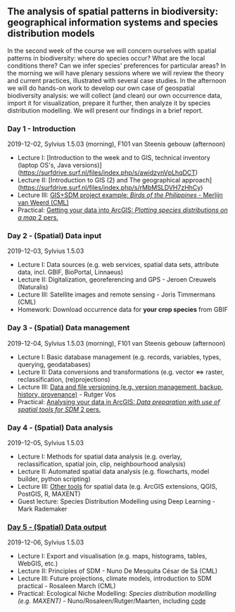 The analysis of spatial patterns in biodiversity: geographical information systems and species distribution models
------------------------------------------------------------------------------------------------------------------
In the second week of the course we will concern ourselves with spatial patterns in biodiversity: where do species
occur? What are the local conditions there? Can we infer species' preferences for particular areas? In the morning
we will have plenary sessions where we will review the theory and current practices, illustrated with several case
studies. In the afternoon we will do hands-on work to develop our own case of geospatial biodiversity analysis: we
will collect (and clean) our own occurrence data, import it for visualization, prepare it further, then analyze it
by species distribution modelling. We will present our findings in a brief report.

### Day 1 - Introduction

2019-12-02, Sylvius 1.5.03 (morning), F101 van Steenis gebouw (afternoon)

- Lecture I: [Introduction to the week and to GIS, technical inventory (laptop OS's, Java versions)] (https://surfdrive.surf.nl/files/index.php/s/awidzynVpLhqDCT)
- Lecture II: [Introduction to GIS (2) and The geographical approach] (https://surfdrive.surf.nl/files/index.php/s/rMbMSLDVH7zHhCy)
- Lecture III: [GIS+SDM project example: _Birds of the Philippines_ - Merlijn van Weerd (CML)](https://surfdrive.surf.nl/files/index.php/s/SrvbhQ1ibCLuW4Q)
- Practical: [Getting your data into ArcGIS: _Plotting species distributions on a map_ 2 pers.](https://surfdrive.surf.nl/files/index.php/s/XJ2H5Slef4GibML)

### Day 2 - (Spatial) Data input

2019-12-03, Sylvius 1.5.03

- Lecture I: Data sources (e.g. web services, spatial data sets, attribute data, incl. GBIF, BioPortal, Linnaeus)
- Lecture II: Digitalization, georeferencing and GPS - Jeroen Creuwels (Naturalis)
- Lecture III: Satellite images and remote sensing - Joris Timmermans (CML)
- Homework: Download occurrence data for **your crop species** from GBIF

### Day 3 - (Spatial) Data management

2019-12-04, Sylvius 1.5.03 (morning), F101 van Steenis gebouw (afternoon)

- Lecture I: Basic database management (e.g. records, variables, types, querying, geodatabases)
- Lecture II: Data conversions and transformations (e.g. vector <=> raster, reclassification, (re)projections)
- Lecture III: [Data and file versioning (e.g. version management, backup, history, provenance)](w2d3/lecture3.md) - Rutger Vos
- Practical: [Analysing your data in ArcGIS: _Data preparation with use of spatial tools for SDM_ 2 pers.](https://surfdrive.surf.nl/files/index.php/s/eTiOmklhqPNUlIo)

### Day 4 - (Spatial) Data analysis

2019-12-05, Sylvius 1.5.03

- Lecture I: Methods for spatial data analysis (e.g. overlay, reclassification, spatial join, clip, neighbourhood analysis)
- Lecture II: Automated spatial data analysis (e.g. flowcharts, model builder, python scripting)
- Lecture III: [Other tools](w2d3/Workflow.md) for spatial data (e.g. ArcGIS extensions, QGIS, PostGIS, R, MAXENT) 
- Guest lecture: Species Distribution Modelling using Deep Learning - Mark Rademaker

### [Day 5 - (Spatial) Data output](w2d5)

2019-12-06, Sylvius 1.5.03

- Lecture I: Export and visualisation (e.g. maps, histograms, tables, WebGIS, etc.)
- Lecture II: Principles of SDM - Nuno De Mesquita César de Sá (CML)
- Lecture III: Future projections, climate models, introduction to SDM practical - Rosaleen March (CML)
- Practical: Ecological Niche Modelling: _Species distribution modelling (e.g. MAXENT)_ - Nuno/Rosaleen/Rutger/Maarten,
  including [code](w2d5/01_SettingUpEnviromentalVars.R)

